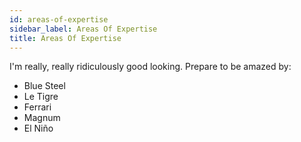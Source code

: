 ```yaml
---
id: areas-of-expertise
sidebar_label: Areas Of Expertise
title: Areas Of Expertise
---
```


I'm really, really ridiculously good looking. Prepare to be amazed by:
- Blue Steel
- Le Tigre
- Ferrari
- Magnum
- El Niño

